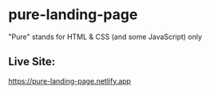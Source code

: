 # pure-landing-page
"Pure" stands for HTML &amp; CSS (and some JavaScript) only

## Live Site:
https://pure-landing-page.netlify.app
